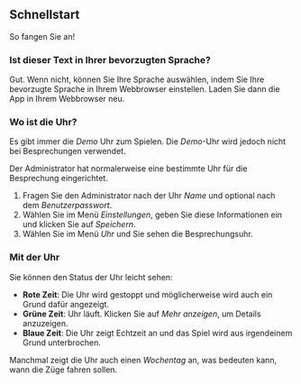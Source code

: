 ﻿## Schnellstart
So fangen Sie an!

### Ist dieser Text in Ihrer bevorzugten Sprache?
Gut.
Wenn nicht, können Sie Ihre Sprache auswählen, indem Sie Ihre bevorzugte Sprache in Ihrem Webbrowser einstellen.
Laden Sie dann die App in Ihrem Webbrowser neu.

### Wo ist die Uhr?
Es gibt immer die *Demo* Uhr zum Spielen.
Die *Demo*-Uhr wird jedoch nicht bei Besprechungen verwendet.

Der Administrator hat normalerweise eine bestimmte Uhr für die Besprechung eingerichtet.
1. Fragen Sie den Administrator nach der Uhr *Name* und optional nach dem *Benutzerpasswort*.
2. Wählen Sie im Menü *Einstellungen*, geben Sie diese Informationen ein und klicken Sie auf *Speichern*.
3. Wählen Sie im Menü *Uhr* und Sie sehen die Besprechungsuhr.

### Mit der Uhr
Sie können den Status der Uhr leicht sehen:
* **Rote Zeit**: Die Uhr wird gestoppt und möglicherweise wird auch ein Grund dafür angezeigt.
* **Grüne Zeit**: Uhr läuft. Klicken Sie auf *Mehr anzeigen*, um Details anzuzeigen.
* **Blaue Zeit**: Die Uhr zeigt Echtzeit an und das Spiel wird aus irgendeinem Grund unterbrochen.

Manchmal zeigt die Uhr auch einen *Wochentag* an, was bedeuten kann, wann die Züge fahren sollen.
